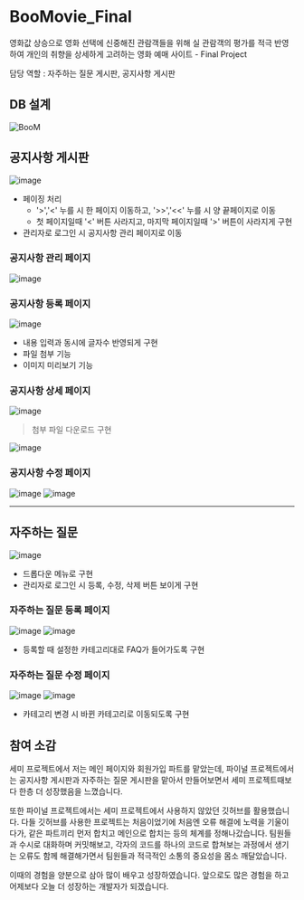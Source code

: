 # BooMovie_Final
영화값 상승으로 영화 선택에 신중해진 관람객들을 위해 실 관람객의 평가를 적극 반영하여 개인의 취향을 상세하게 고려하는 영화 예매 사이트 - Final Project

담당 역할 : 자주하는 질문 게시판, 공지사항 게시판

## DB 설계
![BooM](https://user-images.githubusercontent.com/106478906/234247179-e0944af8-5c35-476e-b02a-c8c40fa82758.png)


## 공지사항 게시판
![image](https://user-images.githubusercontent.com/106478906/233557976-2e8d262f-d2e2-4aed-a8bb-e8282b965a34.png)

- 페이징 처리
  - '>','<' 누를 시 한 페이지 이동하고, '>>','<<' 누를 시 양 끝페이지로 이동
  - 첫 페이지일때 '<' 버튼 사라지고, 마지막 페이지일때 '>' 버튼이 사라지게 구현
- 관리자로 로그인 시 공지사항 관리 페이지로 이동

### 공지사항 관리 페이지
![image](https://user-images.githubusercontent.com/106478906/233557607-0c7a7ca2-e9ca-4291-a298-b73850a624fe.png)

### 공지사항 등록 페이지
![image](https://user-images.githubusercontent.com/106478906/233558542-aa78fa11-869c-4cb3-8e7d-efa391c06b51.png)

- 내용 입력과 동시에 글자수 반영되게 구현
- 파일 첨부 기능
- 이미지 미리보기 기능

### 공지사항 상세 페이지
![image](https://user-images.githubusercontent.com/106478906/233562192-b9813294-dac7-4a9f-bc9c-d2b6d53a8146.png)

> 첨부 파일 다운로드 구현

![image](https://user-images.githubusercontent.com/106478906/233560805-2357bbe0-3992-4fdd-bd92-3e8015f71b36.png)

### 공지사항 수정 페이지
![image](https://user-images.githubusercontent.com/106478906/233561345-f3a96d24-34a9-4a10-a051-c22af6bf5396.png)
![image](https://user-images.githubusercontent.com/106478906/233562442-84c9d20b-b5b6-4e20-8ab2-919343fcee14.png)

---


## 자주하는 질문
![image](https://user-images.githubusercontent.com/106478906/233574273-2a34e1ef-eb6e-4230-9bfe-b57b7bd274df.png)
- 드롭다운 메뉴로 구현
- 관리자로 로그인 시 등록, 수정, 삭제 버튼 보이게 구현

### 자주하는 질문 등록 페이지
![image](https://user-images.githubusercontent.com/106478906/233575257-76599472-5af5-4898-b11b-985b107099aa.png)
![image](https://user-images.githubusercontent.com/106478906/233575928-bbfafbd9-d012-49eb-ba47-0707ce8e303c.png)
- 등록할 때 설정한 카테고리대로 FAQ가 들어가도록 구현

### 자주하는 질문 수정 페이지
![image](https://user-images.githubusercontent.com/106478906/233576438-83c00df4-bb97-461b-b001-3b819325b84a.png)
![image](https://user-images.githubusercontent.com/106478906/233576505-c4f7b0dc-7656-43d5-9b8a-9c6307de256d.png)
- 카테고리 변경 시  바뀐 카테고리로 이동되도록 구현

## 참여 소감
세미 프로젝트에서 저는 메인 페이지와 회원가입 파트를 맡았는데, 파이널 프로젝트에서는 공지사항 게시판과 자주하는 질문 게시판을 맡아서 만들어보면서 세미 프로젝트때보다 한층 더 성장했음을 느꼈습니다.

또한 파이널 프로젝트에서는 세미 프로젝트에서 사용하지 않았던 깃허브를 활용했습니다.
다들 깃허브를 사용한 프로젝트는 처음이었기에 처음엔 오류 해결에 노력을 기울이다가, 같은 파트끼리 먼저 합치고 메인으로 합치는 등의 체계를 정해나갔습니다.
팀원들과 수시로 대화하며 커밋해보고, 각자의 코드를 하나의 코드로 합쳐보는 과정에서 생기는 오류도 함께 해결해가면서 팀원들과 적극적인 소통의 중요성을 몸소 깨달았습니다.

이때의 경험을 양분으로 삼아 많이 배우고 성장하였습니다. 앞으로도 많은 경험을 하고 어제보다 오늘 더 성장하는 개발자가 되겠습니다.








